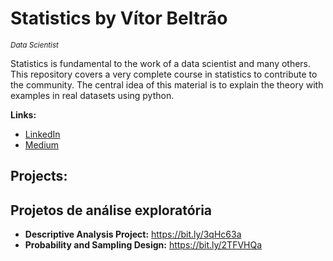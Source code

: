 # Statistics by Vítor Beltrão
<sub>*Data Scientist*

Statistics is fundamental to the work of a data scientist and many others.
This repository covers a very complete course in statistics to contribute to the community.
The central idea of this material is to explain the theory with examples in real datasets using python.

**Links:**
* [LinkedIn](https://www.linkedin.com/in/v%C3%ADtor-beltr%C3%A3o-56a912178/)
* [Medium](https://www.medium.com)


## Projects:

## Projetos de análise exploratória
* **Descriptive Analysis Project:** https://bit.ly/3qHc63a
* **Probability and Sampling Design:** https://bit.ly/2TFVHQa
